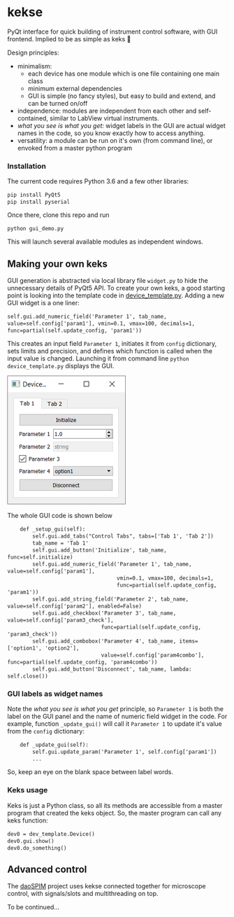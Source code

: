 # kekse
PyQt interface for quick building of instrument control software, with GUI frontend. Implied to be as simple as keks :cookie:

Design principles: 
* minimalism: 
    - each device has one module which is one file containing one main class
    - minimum external dependencies
    - GUI is simple (no fancy styles), but easy to build and extend, and can be turned on/off
* independence: modules are independent from each other and self-contained, 
similar to LabView virtual instruments. 
* *what you see is what you get:* widget labels in the GUI are actual widget names in the code, so you know exactly how to access anything.
* versatility: a module can be run on it's own (from command line), or envoked from a master python program

### Installation
The current code requires Python 3.6 and a few other libraries:

```
pip install PyQt5 
pip install pyserial
```
 
Once there, clone this repo and run 

```
python gui_demo.py
```

This will launch several available modules as independent windows.

## Making your own keks
GUI generation is abstracted via local library file `widget.py` to hide the unnecessary details of PyQt5 API. 
To create your own keks, a good starting point is looking into the template code in [device_template.py](device_template.py). Adding a new GUI widget is a one liner:
```
self.gui.add_numeric_field('Parameter 1', tab_name, value=self.config['param1'], vmin=0.1, vmax=100, decimals=1, func=partial(self.update_config, 'param1'))
```
This creates an input field `Parameter 1`, initiates it from `config` dictionary, sets limits and precision, and defines which function is called when the input value is changed. Launching it from command line `python device_template.py` displays the GUI. 

![Device template GUI](./images/dev_template.png)

The whole GUI code is shown below
```
    def _setup_gui(self):
        self.gui.add_tabs("Control Tabs", tabs=['Tab 1', 'Tab 2'])
        tab_name = 'Tab 1'
        self.gui.add_button('Initialize', tab_name, func=self.initialize)
        self.gui.add_numeric_field('Parameter 1', tab_name, value=self.config['param1'],
                                   vmin=0.1, vmax=100, decimals=1,
                                   func=partial(self.update_config, 'param1'))
        self.gui.add_string_field('Parameter 2', tab_name, value=self.config['param2'], enabled=False)
        self.gui.add_checkbox('Parameter 3', tab_name,  value=self.config['param3_check'],
                              func=partial(self.update_config, 'param3_check'))
        self.gui.add_combobox('Parameter 4', tab_name, items=['option1', 'option2'],
                              value=self.config['param4combo'], func=partial(self.update_config, 'param4combo'))
        self.gui.add_button('Disconnect', tab_name, lambda: self.close())
```
### GUI labels as widget names
Note the *what you see is what you get* principle, so `Parameter 1` is both the label on the GUI panel and the name of numeric field widget in the code. For example, function `_update_gui()` will call it `Parameter 1` to update it's value from the `config` dictionary:
```
    def _update_gui(self):
        self.gui.update_param('Parameter 1', self.config['param1'])
        ...
```
So, keep an eye on the blank space between label words.

### Keks usage
Keks is just a Python class, so all its methods are accessible from a master program that created the keks object. So, the master program can call any keks function:
```
dev0 = dev_template.Device()
dev0.gui.show()
dev0.do_something()
```

## Advanced control
The [daoSPIM](https://github.com/nvladimus/daoSPIM/tree/master/microscope_control) project uses kekse connected together for microscope control, with signals/slots and multithreading on top.

To be continued...
